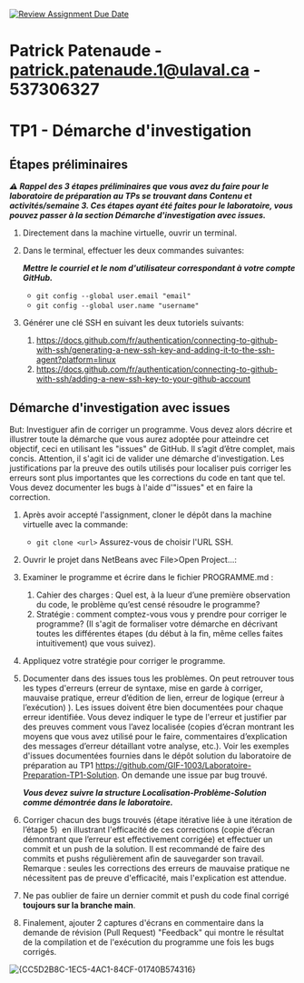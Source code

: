 [![Review Assignment Due Date](https://classroom.github.com/assets/deadline-readme-button-22041afd0340ce965d47ae6ef1cefeee28c7c493a6346c4f15d667ab976d596c.svg)](https://classroom.github.com/a/LJ8uon1j)
# Patrick Patenaude - patrick.patenaude.1@ulaval.ca - 537306327


# TP1 - Démarche d'investigation

## Étapes préliminaires

***⚠️ Rappel des 3 étapes préliminaires que vous avez du faire pour le laboratoire de préparation au TPs se trouvant dans Contenu et activités/semaine 3. Ces étapes ayant été faites pour le laboratoire, vous pouvez passer à la section Démarche d'investigation avec issues.***

1. Directement dans la machine virtuelle, ouvrir un terminal.

2. Dans le terminal, effectuer les deux commandes suivantes:
   
   ***Mettre le courriel et le nom d'utilisateur correspondant à votre compte GitHub.***
   
   - `git config --global user.email "email"`
   - `git config --global user.name "username"`

3. Générer une clé SSH en suivant les deux tutoriels suivants:
   
   1. https://docs.github.com/fr/authentication/connecting-to-github-with-ssh/generating-a-new-ssh-key-and-adding-it-to-the-ssh-agent?platform=linux
   2. https://docs.github.com/fr/authentication/connecting-to-github-with-ssh/adding-a-new-ssh-key-to-your-github-account

## Démarche d'investigation avec issues

But: Investiguer afin de corriger un programme. Vous devez alors décrire et illustrer toute la démarche que vous aurez adoptée pour atteindre cet objectif, ceci en utilisant les "issues" de GitHub. Il s’agit d’être complet, mais concis. Attention, il s'agit ici de valider une démarche d'investigation. Les justifications par la preuve des outils utilisés pour localiser puis corriger les erreurs sont plus importantes que les corrections du code en tant que tel. Vous devez documenter les bugs à l'aide d'"issues" et en faire la correction. 

1. Après avoir accepté l'assignment, cloner le dépôt dans la machine virtuelle avec la commande:
   
   - `git clone <url>` Assurez-vous de choisir l'URL SSH.

2. Ouvrir le projet dans NetBeans avec File>Open Project...:

3. Examiner le programme et écrire dans le fichier PROGRAMME.md : 
   
   1. Cahier des charges : Quel est, à la lueur d’une première observation du code, le problème qu’est censé résoudre le programme?
   2. Stratégie : comment comptez-vous vous y prendre pour corriger le programme? (Il s'agit de formaliser votre démarche en décrivant toutes les différentes étapes (du début à la fin, même celles faites intuitivement) que vous suivez).

4. Appliquez votre stratégie pour corriger le programme.

5. Documenter dans des issues tous les problèmes. On peut retrouver tous les types d'erreurs (erreur de syntaxe, mise en garde à corriger, mauvaise pratique, erreur d’édition de lien, erreur de logique (erreur à l’exécution) ). Les issues doivent être bien documentées pour chaque erreur identifiée. Vous devez indiquer le type de l'erreur et justifier par des preuves comment vous l’avez localisée (copies d’écran montrant les moyens que vous avez utilisé pour le faire, commentaires d’explication des messages d’erreur détaillant votre analyse, etc.). Voir les exemples d'issues documentées fournies dans le dépôt solution du laboratoire de préparation au TP1 https://github.com/GIF-1003/Laboratoire-Preparation-TP1-Solution. On demande une issue par bug trouvé.
   
    ***Vous devez suivre la structure Localisation-Problème-Solution comme démontrée dans le laboratoire.***

6. Corriger chacun des bugs trouvés (étape itérative liée à une itération de l’étape 5)  en illustrant l'efficacité de ces corrections (copie d’écran démontrant que l’erreur
   est effectivement corrigée) et effectuer un commit et un push de la solution. Il est recommandé de faire des commits et pushs régulièrement afin de sauvegarder son travail.
   Remarque : seules les corrections des erreurs de mauvaise pratique ne nécessitent pas de preuve d'efficacité, mais l'explication est attendue.

7. Ne pas oublier de faire un dernier commit et push du code final corrigé **toujours sur la branche main**.

8. Finalement, ajouter 2 captures d'écrans en commentaire dans la demande de révision (Pull Request) "Feedback" qui montre le résultat de la compilation et de l'exécution du programme une fois les bugs corrigés.
   
   
  ![{CC5D2B8C-1EC5-4AC1-84CF-01740B574316}](https://github.com/user-attachments/assets/b40e212c-23c4-4e71-9f48-38c02115a99f)
